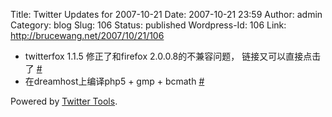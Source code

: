 Title: Twitter Updates for 2007-10-21
Date: 2007-10-21 23:59
Author: admin
Category: blog
Slug: 106
Status: published
Wordpress-Id: 106
Link: http://brucewang.net/2007/10/21/106

-   twitterfox 1.1.5 修正了和firefox 2.0.0.8的不兼容问题，
    链接又可以直接点击了
    [\#](http://twitter.com/number5/statuses/351489082)
-   在dreamhost上编译php5 + gmp + bcmath
    [\#](http://twitter.com/number5/statuses/352057302)

Powered by [Twitter Tools](http://alexking.org/projects/wordpress).
